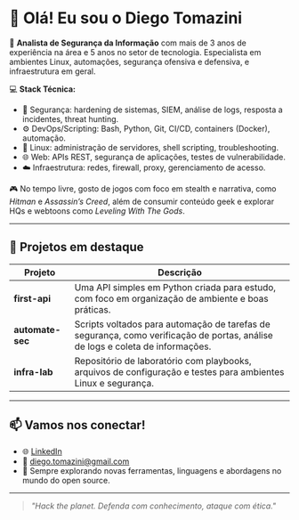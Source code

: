 # 👋 Olá! Eu sou o Diego Tomazini

🎯 **Analista de Segurança da Informação** com mais de 3 anos de experiência na área e 5 anos no setor de tecnologia. Especialista em ambientes Linux, automações, segurança ofensiva e defensiva, e infraestrutura em geral.

💻 **Stack Técnica:**
- 🔐 Segurança: hardening de sistemas, SIEM, análise de logs, resposta a incidentes, threat hunting.
- ⚙️ DevOps/Scripting: Bash, Python, Git, CI/CD, containers (Docker), automação.
- 🐧 Linux: administração de servidores, shell scripting, troubleshooting.
- 🌐 Web: APIs REST, segurança de aplicações, testes de vulnerabilidade.
- ☁️ Infraestrutura: redes, firewall, proxy, gerenciamento de acesso.

🎮 No tempo livre, gosto de jogos com foco em stealth e narrativa, como *Hitman* e *Assassin’s Creed*, além de consumir conteúdo geek e explorar HQs e webtoons como *Leveling With The Gods*.

---

## 🚀 Projetos em destaque

| Projeto | Descrição |
|--------|-----------|
| **first-api** | Uma API simples em Python criada para estudo, com foco em organização de ambiente e boas práticas. |
| **automate-sec** | Scripts voltados para automação de tarefas de segurança, como verificação de portas, análise de logs e coleta de informações. |
| **infra-lab** | Repositório de laboratório com playbooks, arquivos de configuração e testes para ambientes Linux e segurança. |

---

## 📫 Vamos nos conectar!

- 🌐 [LinkedIn](https://www.linkedin.com/in/diego-s-70076711a)
- 📧 diego.tomazini@gmail.com
- 🐧 Sempre explorando novas ferramentas, linguagens e abordagens no mundo do open source.

---

> _"Hack the planet. Defenda com conhecimento, ataque com ética."_
